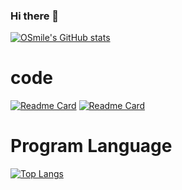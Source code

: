 ### Hi there 👋

[![OSmile's GitHub stats](https://github-readme-stats.vercel.app/api?username=WHG555&show_icons=true&theme=transparent)](https://github.com/anuraghazra/github-readme-stats)

# code

[![Readme Card](https://github-readme-stats.vercel.app/api/pin/?username=WHG555&repo=obsidian-docker&show_owner&layout=normal)](https://github.com/anuraghazra/github-readme-stats) [![Readme Card](https://github-readme-stats.vercel.app/api/pin/?username=WHG555&repo=lunar-calendar&show_owner)](https://github.com/anuraghazra/github-readme-stats)


# Program Language
[![Top Langs](https://github-readme-stats.vercel.app/api/top-langs/?username=WHG555&layout=compact)](https://github.com/anuraghazra/github-readme-stats)

